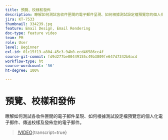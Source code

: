 ```yaml
---
title: 預覽、校樣和發佈
description: 瞭解如何測試各收件匣間的電子郵件呈現、如何根據測試設定檔預覽您的個人化電子郵件、傳送校樣及發佈您的電子郵件。
jira: KT-7533
thumbnail: 334239.jpg
feature: Email Design, Email Rendering
doc-type: feature video
team: PM
role: User
level: Beginner
exl-id: 01c15f13-a804-45c3-94b0-ecd46586cc4f
source-git-commit: fd9d277be00449155c49b3809fe647d7342b6acd
workflow-type: ht
source-wordcount: '56'
ht-degree: 100%

---
```


# 預覽、校樣和發佈

瞭解如何測試各收件匣間的電子郵件呈現、如何根據測試設定檔預覽您的個人化電子郵件、傳送校樣及發佈您的電子郵件。

>[!VIDEO](https://video.tv.adobe.com/v/334239?quality=12&learn=on){transcript=true}
